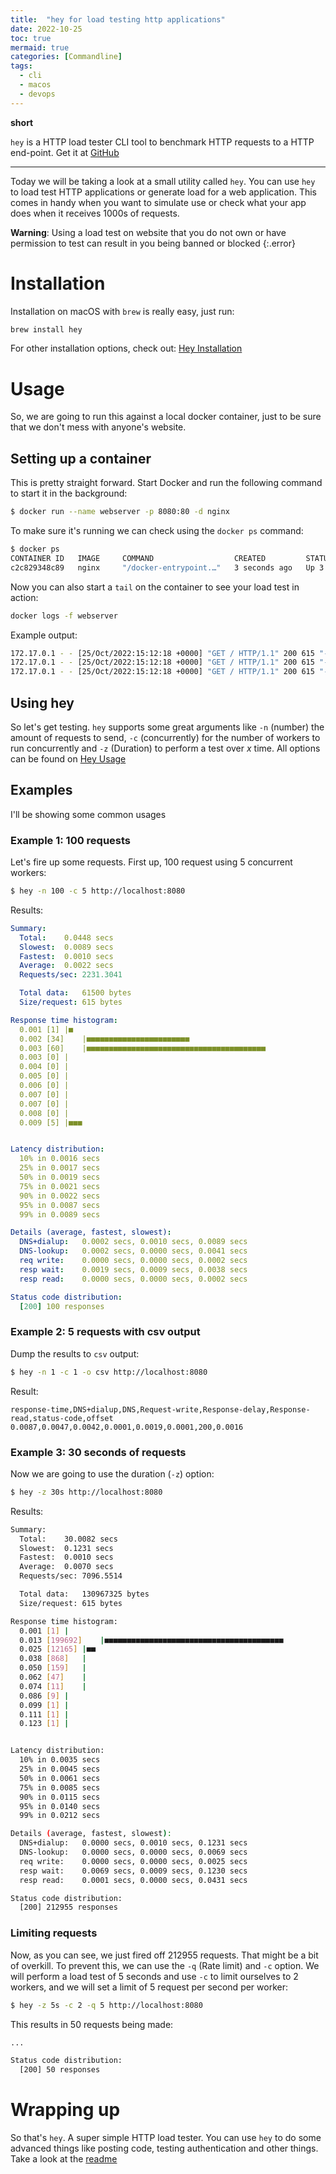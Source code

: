 ```yaml
---
title:  "hey for load testing http applications"
date: 2022-10-25
toc: true
mermaid: true
categories: [Commandline]
tags: 
  - cli
  - macos
  - devops
---
```


**short**

`hey` is a HTTP load tester CLI tool to benchmark HTTP requests to a HTTP end-point. Get it at [GitHub](https://github.com/rakyll/hey)

---

Today we will be taking a look at a small utility called `hey`. You can use `hey` to load test HTTP applications or generate load for a web application. This comes in handy when you want to simulate use or check what your app does when it receives 1000s of requests.

**Warning**: Using a load test on website that you do not own or have permission to test can result in you being banned or blocked
{:.error}

# Installation

Installation on macOS with `brew` is really easy, just run:

```bash
brew install hey
```

For other installation options, check out: [Hey Installation](https://github.com/rakyll/hey#installation)

# Usage

So, we are going to run this against a local docker container, just to be sure that we don't mess with anyone's website.

## Setting up a container

This is pretty straight forward. Start Docker and run the following command to start it in the background:

```bash
$ docker run --name webserver -p 8080:80 -d nginx
```

To make sure it's running we can check using the `docker ps` command:

```bash
$ docker ps
CONTAINER ID   IMAGE     COMMAND                  CREATED         STATUS         PORTS                                   NAMES
c2c829348c89   nginx     "/docker-entrypoint.…"   3 seconds ago   Up 3 seconds   0.0.0.0:8080->80/tcp, :::8080->80/tcp   webserver
```

Now you can also start a `tail` on the container to see your load test in action:

```bash
docker logs -f webserver
```

Example output:

```bash
172.17.0.1 - - [25/Oct/2022:15:12:18 +0000] "GET / HTTP/1.1" 200 615 "-" "hey/0.0.1" "-"
172.17.0.1 - - [25/Oct/2022:15:12:18 +0000] "GET / HTTP/1.1" 200 615 "-" "hey/0.0.1" "-"
172.17.0.1 - - [25/Oct/2022:15:12:18 +0000] "GET / HTTP/1.1" 200 615 "-" "hey/0.0.1" "-"
```

## Using hey

So let's get testing. `hey` supports some great arguments like `-n` (number) the amount of requests to send, `-c` (concurrently) for the number of workers to run concurrently and `-z` (Duration) to perform a test over *x* time.
All options can be found on [Hey Usage](https://github.com/rakyll/hey#usage)

## Examples

I'll be showing some common usages

### Example 1: 100 requests

Let's fire up some requests. First up, 100 request using 5 concurrent workers:

```bash
$ hey -n 100 -c 5 http://localhost:8080
```

Results:

```yaml
Summary:
  Total:	0.0448 secs
  Slowest:	0.0089 secs
  Fastest:	0.0010 secs
  Average:	0.0022 secs
  Requests/sec:	2231.3041

  Total data:	61500 bytes
  Size/request:	615 bytes

Response time histogram:
  0.001 [1]	|■
  0.002 [34]	|■■■■■■■■■■■■■■■■■■■■■■■
  0.003 [60]	|■■■■■■■■■■■■■■■■■■■■■■■■■■■■■■■■■■■■■■■■
  0.003 [0]	|
  0.004 [0]	|
  0.005 [0]	|
  0.006 [0]	|
  0.007 [0]	|
  0.007 [0]	|
  0.008 [0]	|
  0.009 [5]	|■■■


Latency distribution:
  10% in 0.0016 secs
  25% in 0.0017 secs
  50% in 0.0019 secs
  75% in 0.0021 secs
  90% in 0.0022 secs
  95% in 0.0087 secs
  99% in 0.0089 secs

Details (average, fastest, slowest):
  DNS+dialup:	0.0002 secs, 0.0010 secs, 0.0089 secs
  DNS-lookup:	0.0002 secs, 0.0000 secs, 0.0041 secs
  req write:	0.0000 secs, 0.0000 secs, 0.0002 secs
  resp wait:	0.0019 secs, 0.0009 secs, 0.0038 secs
  resp read:	0.0000 secs, 0.0000 secs, 0.0002 secs

Status code distribution:
  [200]	100 responses
```

### Example 2: 5 requests with csv output

Dump the results to `csv` output:

```bash
$ hey -n 1 -c 1 -o csv http://localhost:8080
```

Result:

```csv
response-time,DNS+dialup,DNS,Request-write,Response-delay,Response-read,status-code,offset
0.0087,0.0047,0.0042,0.0001,0.0019,0.0001,200,0.0016
```

### Example 3:  30 seconds of requests

Now we are going to use the duration (`-z`) option:

```bash
$ hey -z 30s http://localhost:8080
```

Results:

```bash
Summary:
  Total:	30.0082 secs
  Slowest:	0.1231 secs
  Fastest:	0.0010 secs
  Average:	0.0070 secs
  Requests/sec:	7096.5514

  Total data:	130967325 bytes
  Size/request:	615 bytes

Response time histogram:
  0.001 [1]	|
  0.013 [199692]	|■■■■■■■■■■■■■■■■■■■■■■■■■■■■■■■■■■■■■■■■
  0.025 [12165]	|■■
  0.038 [868]	|
  0.050 [159]	|
  0.062 [47]	|
  0.074 [11]	|
  0.086 [9]	|
  0.099 [1]	|
  0.111 [1]	|
  0.123 [1]	|


Latency distribution:
  10% in 0.0035 secs
  25% in 0.0045 secs
  50% in 0.0061 secs
  75% in 0.0085 secs
  90% in 0.0115 secs
  95% in 0.0140 secs
  99% in 0.0212 secs

Details (average, fastest, slowest):
  DNS+dialup:	0.0000 secs, 0.0010 secs, 0.1231 secs
  DNS-lookup:	0.0000 secs, 0.0000 secs, 0.0069 secs
  req write:	0.0000 secs, 0.0000 secs, 0.0025 secs
  resp wait:	0.0069 secs, 0.0009 secs, 0.1230 secs
  resp read:	0.0001 secs, 0.0000 secs, 0.0431 secs

Status code distribution:
  [200]	212955 responses
```

### Limiting requests 

Now, as you can see, we just fired off 212955 requests. That might be a bit of overkill. To prevent this, we can use the `-q` (Rate limit) and `-c` option. We will perform a load test of 5 seconds and use `-c` to limit ourselves to 2 workers, and we will set a limit of 5 request per second per worker:

```bash
$ hey -z 5s -c 2 -q 5 http://localhost:8080
```

This results in 50 requests being made:

```bash
...

Status code distribution:
  [200]	50 responses
```

# Wrapping up

So that's `hey`. A super simple HTTP load tester. You can use `hey` to do some advanced things like posting code, testing authentication and other things. Take a look at the [readme](https://github.com/rakyll/hey)

